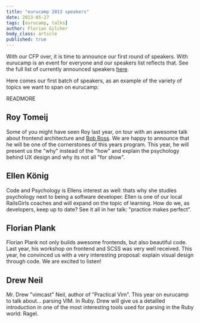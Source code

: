 ```yaml
---
title: "eurucamp 2013 speakers"
date: 2013-05-27
tags: [eurucamp, talks]
author: Florian Gilcher
body_class: article
published: true
---
```


With our CFP over, it is time to announce our first round of speakers. With eurucamp is an event for everyone and our speakers list reflects that. See the full list of currently announced speakers [here](http://2013.eurucamp.org/speakers).

Here comes our first batch of speakers, as an example of the variety of topics we want to span on eurucamp:

READMORE

## Roy Tomeij

Some of you might have seen Roy last year, on tour with an awesome talk about frontend architecture and [Bob Ross](http://www.bobrossquotes.com/). We are happy to announce that he will be one of the cornerstones of this years program. This year, he will present us the "why" instead of the "how" and explain the psychology behind UX design and why its not all "for show".

## Ellen König

Code and Psychology is Ellens interest as well: thats why she studies psychology next to being a software developer. Ellen is one of our local RailsGirls coaches and will expand on the topic of learning. How do we, as developers, keep up to date? See it all in her talk: "practice makes perfect".

## Florian Plank

Florian Plank not only builds awesome frontends, but also beautiful code. Last year, his workshop on frontend and SCSS was very well received. This year, he convinced us with a very interesting proposal: explain visual design through code. We are excited to listen!

## Drew Neil

Mr. Drew "vimcast" Neil, author of "Practical Vim". This year on eurucamp to talk about... parsing VIM. In Ruby. Drew will give us a detailled introduction in one of the most interesting tools used for parsing in the Ruby world: Ragel. 